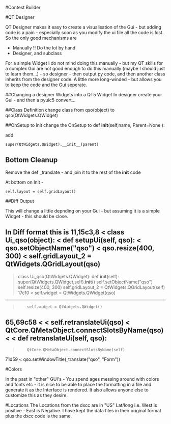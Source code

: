 #Contest Builder

#QT Designer

QT Designer makes it easy to create a visualisation of the Gui - but adding code is a pain - especially soon as you modify the ui file all the code is lost. So the only good mechanisms are

  - Manually !! Do the lot by hand
  - Designer, and subclass

For a simple Widget I do not mind doing this manually - but my QT skills for a complex Gui are not good enough to do this manually (maybe I should just to learn them...) - so designer - then output py code, and then another class inherits from the designer code. A little more long-winded - but allows you to keep the code and the Gui seperate.



##Changing a designer Widgets into a QT5 Widget
In designer create your Gui - and then a pyuic5 convert... 



##Class Definition
change class from qso(object) to qso(QtWidgets.QWidget)

##OnSetup to init
change the OnSetup to def __init__(self,name, Parent=None ):

add

    super(QtWidgets.QWidget).__init__(parent)

## Bottom Cleanup
Remove the def _translate - and join it to the rest of the __init__ code

At bottom on Init - 

    self.layout = self.gridLayout()

##Diff Output

This will change a little depnding on your Gui - but assuming it is a simple Widget - this should be close.

In Diff format this is
11,15c3,8
< class Ui_qso(object):
<     def setupUi(self, qso):
<         qso.setObjectName("qso")
<         qso.resize(400, 300)
<         self.gridLayout_2 = QtWidgets.QGridLayout(qso)
---
> class Ui_qso(QtWidgets.QWidget):
>     def __init__(self):
>         super(QtWidgets.QWidget,self).__init__()
>         self.setObjectName("qso")
>         self.resize(400, 300)
>         self.gridLayout_2 = QtWidgets.QGridLayout(self)
17c10
<         self.widget = QtWidgets.QWidget(qso)
---
>         self.widget = QtWidgets.QWidget()
65,69c58
< 
<         self.retranslateUi(qso)
<         QtCore.QMetaObject.connectSlotsByName(qso)
< 
<     def retranslateUi(self, qso):
---
>         QtCore.QMetaObject.connectSlotsByName(self)
71d59
<         qso.setWindowTitle(_translate("qso", "Form"))


#Colors

In the past in "other" GUI's - You spend ages messing around with colors and fonts etc - it is nice to be able to place the formatting in a file and generate it as the Interface is rendered. It also allows anyone else to customize this as they desire.


#Locations
The Locations from the dxcc are in "US" Lat/long i.e. West is positive - East is Negative. I have kept the data files in their original format plus the dxcc code is the same.
